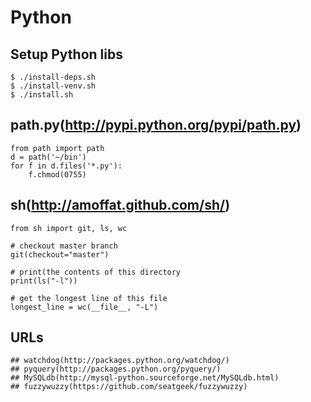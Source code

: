 Python
======

## Setup Python libs

```
$ ./install-deps.sh
$ ./install-venv.sh
$ ./install.sh
```

## path.py(http://pypi.python.org/pypi/path.py)

```
from path import path
d = path('~/bin')
for f in d.files('*.py'):
    f.chmod(0755)
```

## sh(http://amoffat.github.com/sh/)

```
from sh import git, ls, wc

# checkout master branch
git(checkout="master")

# print(the contents of this directory
print(ls("-l"))

# get the longest line of this file
longest_line = wc(__file__, "-L")
```

## URLs

```
## watchdog(http://packages.python.org/watchdog/)
## pyquery(http://packages.python.org/pyquery/)
## MySQLdb(http://mysql-python.sourceforge.net/MySQLdb.html)
## fuzzywuzzy(https://github.com/seatgeek/fuzzywuzzy)
```
